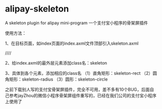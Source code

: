 # alipay-skeleton
A skeleton plugin for alipay mini-program
一个支付宝小程序的骨架屏插件

使用方法：

1、在目标页面，如index页面的index.axml文件顶部引入skeleton.axml
<!--引入骨架屏模版 -->
//<skeleton a:if="{{showSkeleton}}"></skeleton>//

2、给index.axml的最外层元素添加class名：skeleton
<view class="container skeleton"></view>

3、具体到各个元素，添加相应的class名
（1）直角矩形：skeleton-rect
（2）圆角矩形：skeleton-radius
（3）圆形：skeleton-circle

之前下载别人写的支付宝骨架屏插件，完全不可用，差不多有10个BUG，后面自己参考jayZhou的微信小程序骨架屏组件重写的，已经在我们公司的支付宝小程序上使用了
